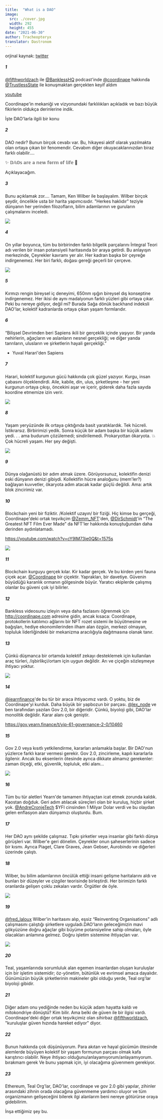 ```yaml
---
title:  "What is a DAO"
image:
  src: ./cover.jpg
  width: 292
  height: 455
date: "2021-06-30"
author: Tracheopteryx
translator: Dastronom
---
```


orjinal kaynak: [twitter](https://twitter.com/tracheopteryx/status/1410243752434753547)

##### 1
[@fifthworldzach](https://twitter.com/fifthworldzach) ile [@BanklessHQ](https://twitter.com/BanklessHQ) podcast'inde [@coordinape](https://twitter.com/coordinape) hakkında [@TrustlessState](https://twitter.com/TrustlessState) ile konuşmaktan gerçekten keyif aldım

[youtube](https://www.youtube.com/watch?v=JM0zF3AzFno)

Coordinape'in mekaniği ve vizyonundaki farklılıkları açıkladık ve bazı büyük fikirlerin oldukça derinlerine indik.

İşte DAO'larla ilgili bir konu

##### 2
DAO nedir? Bunun birçok cevabı var. Bu, hikayesi aktif olarak yazılmakta olan ortaya çıkan bir fenomendir. Cevabım diğer okuyacaklarınızdan biraz farklı olabilir....

✨ 𝔻𝔸𝕆𝕤 𝕒𝕣𝕖 𝕒 𝕟𝕖𝕨 𝕗𝕠𝕣𝕞 𝕠𝕗 𝕝𝕚𝕗𝕖 🧫

Açıklayacağım.

##### 3
Bunu açıklamak zor.... Tamam, Ken Wilber ile başlayalım. Wilber birçok şeydir, öncelikle usta bir harita yapımcısıdır. "Herkes haklıdır" teziyle dünyanın her yerinden filozofların, bilim adamlarının ve guruların çalışmalarını inceledi.

![](./1.jpg?w=292&h=455)

##### 4
On yıllar boyunca, tüm bu birbirinden farklı bilgelik parçalarını İntegral Teori adı verilen bir insan potansiyeli haritasında bir araya getirdi. Bu anlayışın merkezinde, Çeyrekler kavramı yer alır. Her kadran başka bir çeyreğe indirgenemez. Her biri farklı, doğası gereği geçerli bir çerçeve.

![](./2.jpg?w=472&h=466)

##### 5
Kırmızı rengin bireysel iç deneyimi, 650nm ışığın bireysel dış konseptine indirgenemez. Her ikisi de aynı madalyonun farklı yüzleri gibi ortaya çıkar. Peki bu nereye gidiyor, değil mi? Burada Sağa dönük backhand indeksli DAO'lar, kolektif kadranlarda ortaya çıkan yaşam formlarıdır.

##### 6
“Bilişsel Devrimden beri Sapiens ikili bir gerçeklik içinde yaşıyor. Bir yanda nehirlerin, ağaçların ve aslanların nesnel gerçekliği; ve diğer yanda tanrıların, ulusların ve şirketlerin hayali gerçekliği.”
- Yuval Harari'den Sapiens

##### 7
Harari, kolektif kurgunun gücü hakkında çok güzel yazıyor. Kurgu, insan çabasını ölçeklendirdi. Aile, kabile, din, ulus, şirketleşme - her yeni kurgunun ortaya çıkışı, öncekini aşar ve içerir, giderek daha fazla sayıda koordine etmemize izin verir.

![](./3.jpg?w=511&h=680)

##### 8
Yaşam yeryüzünde ilk ortaya çıktığında basit yaratıklardık. Tek hücreli. İstikrarsız. Birbirimizi yedik. Sonra küçük bir adam başka bir küçük adamı yedi. . . ama budurum çözülemedi; sindirilemedi. Prokaryottan ökaryota. 💥 Çok hücreli yaşam. Her şey değişti.

![](./4.jpg?w=680&h=379)

##### 9
Dünya olağanüstü bir adım atmak üzere. Görüyorsunuz, kolektifin denizi eski dünyanın denizi gibiydi. Kollektifin hücre analoğunu (mem'ler?) bağlayan kuvvetler, ökaryota adım atacak kadar güçlü değildi. Ama: artık blok zincirimiz var.

##### 10
Blockchain yeni bir fiziktir. /Kolektif uzayın/ bir fiziği. Hiç kimse bu gerçeği, Coordinape'deki ortak teşvikçim [@Zemm_NFT](https://twitter.com/Zemm_NFT)'den, [@DirSchmidt](https://twitter.com/DirSchmidt)'in “The Greatest NFT Film Ever Made” da NFT'ler hakkında konuştuğundan daha derinden aydınlatamadı.

https://youtube.com/watch?v=cY9lM73ie0Q&t=1575s

![](./5.jpg?w=650&h=1621)

##### 11
Blockchain kurguyu gerçek kılar. Kir kadar gerçek. Ve bu kirden yeni fauna çiçek açar. [@Coordinape](https://twitter.com/coordinape) bir çiçektir. Yaprakları, bir davetiye. Güvenin büyüdüğü karanlık ormanın gölgesinde büyür. Yaratıcı ekiplerde çalışmış olanlar bu güveni çok iyi bilirler.

##### 12
Bankless videosunu izleyin veya daha fazlasını öğrenmek için http://coordinape.com adresine gidin, ancak kısaca: Coordinape, protokollerin katılımcı ağlarını bir NFT rozet sistemi ile büyütmesine ve bağışları, hediye ekonomilerinden ilham alan özgün, merkezi olmayan, topluluk liderliğindeki bir mekanizma aracılığıyla dağıtmasına olanak tanır.

##### 13
Çünkü düşmanca bir ortamda kolektif zekayı desteklemek için kullanılan araç türleri, /işbirlikçi/ortam için uygun değildir. Arı ve çiçeğin sözleşmeye ihtiyacı yoktur.

![](./6.jpg?w=680&h=523)

##### 14
[@iearnfinance](https://twitter.com/iearnfinance)'de bu tür bir araca ihtiyacımız vardı. O yoktu, biz de Coordinape'yi kurduk. Daha büyük bir yapbozun bir parçası. [@lex_node](https://twitter.com/lex_node) ve ben tarafından yazılan Gov 2.0, bir diğeridir. Çünkü, biyoloji gibi, DAO'lar monolitik değildir. Karar alanı çok geniştir.

https://gov.yearn.finance/t/yip-61-governance-2-0/10460

##### 15
Gov 2.0 veya kısıtlı yetkilendirme, kararları anlamakla başlar. Bir DAO'nun yüzlerce farklı karar vermesi gerekir. Gov 2.0, zincirleme, kapılı kararlarla ilgilenir. Ancak bu eksenlerin ötesinde ayrıca dikkate almamız gerekenler: zaman ölçeği, etki, güvenlik, topluluk, etki alanı...

![](./7.png?w=1450&h=496)

##### 16
Tüm bu tür aletleri Yearn'de tamamen ihtiyaçtan icat etmek zorunda kaldık. Kaostan doğduk. Geri adım atılacak süreçleri olan bir kuruluş, hiçbir şirket yok. [@AndreCronjeTech](https://twitter.com/AndreCronjeTech) $YFI cinsinden 1 Milyar Dolar verdi ve bu olaydan gelen enflasyon alanı dünyamızı oluşturdu. Bum.

##### 17
Her DAO aynı şekilde çalışmaz. Tıpkı şirketler veya insanlar gibi farklı dünya görüşleri var. Wilber'e geri dönelim. Çeyrekler onun şaheserlerinin sadece bir kısmı. Ayrıca Piaget, Clare Graves, Jean Gebser, Aurobindo ve diğerleri üzerinde çalıştı.

##### 18
Wilber, bu bilim adamlarının öncülük ettiği insani gelişme haritalarını aldı ve bunları bir düzeyler ve çizgiler teorisinde birleştirdi. Her birimizin farklı oranlarda gelişen çoklu zekaları vardır. Örgütler de öyle.

![](./8.jpg?w=680&h=451)

##### 19
[@fred_laloux](https://twitter.com/fred_laloux) Wilber'in haritasını alıp, eşsiz “Reinventing Organisations” adlı çalışmasını çalıştığı şirketlere uyguladı.DAO'ların geleceğimizin mavi gökyüzüne doğru ağaçlar gibi büyüme potansiyeline sahip olmaları, öyle olacakları anlamına gelmez. Doğru işletim sistemine ihtiyaçları var.

![](./9.png?w=360&h=162)

##### 20
Teal, yaşamlarında sorumluluk alan egemen insanlardan oluşan kuruluşlar için bir işletim sistemidir; öz-yönetim, bütünlük ve evrimsel amaca dayalıdır. Günümüzün büyük şirketlerinin makineler gibi olduğu yerde, Teal org'lar biyoloji gibidir.

##### 21
Diğer adam onu yediğinde neden bu küçük adam hayatta kaldı ve mitokondriye dönüştü? Kim bilir. Ama belki de güven ile bir ilgisi vardı. Coordinape'deki diğer ortak teşvikçimiz olan sihirbaz [@fifthworldzach](https://twitter.com/fifthworldzach), "kuruluşlar güven hızında hareket ediyor" diyor.

##### 22
Bunun hakkında çok düşünüyorum. Para akıtan ve hayal gücümün ötesinde alemlerde büyüyen kolektif bir yaşam formunun parçası olmak kafa karıştırıcı olabilir. Neye ihtiyacı olduğunu/anlayamıyorum/anlayamıyorum. bırakmam gerek Ve bunu yapmak için, iyi olacağıma güvenmem gerekiyor.

##### 23
Ethereum, Teal Org'lar, DAO'lar, coordinape ve gov 2.0 gibi yapılar, zihinler arasındaki zihnin orada olacağına güvenmeme yardımcı oluyor ve tüm organizmanın gelişeceğini bilerek ilgi alanlarım beni nereye götürürse oraya gidebilirim.

İnşa ettiğimiz şey bu.
